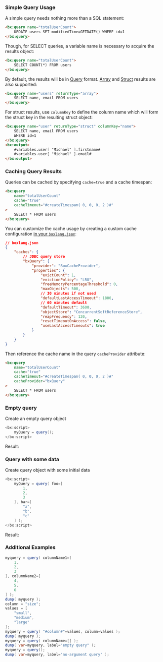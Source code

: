 ### Simple Query Usage

A simple query needs nothing more than a SQL statement:

```html
<bx:query name="totalUserCount">
    UPDATE users SET modifiedTime=GETDATE() WHERE id=1
</bx:query>
```

Though, for SELECT queries, a variable name is necessary to acquire the results object:

```html
<bx:query name="totalUserCount">
    SELECT COUNT(*) FROM users
</bx:query>
```

By default, the results will be in [Query](https://boxlang.ortusbooks.com/boxlang-language/reference/types/query) format. [Array](https://boxlang.ortusbooks.com/boxlang-language/reference/types/array) and [Struct](https://boxlang.ortusbooks.com/boxlang-language/reference/types/struct) results are also supported:

```html
<bx:query name="users" returnType="array">
    SELECT name, email FROM users
</bx:query>
```

For struct results, use `columnKey` to define the column name which will form the struct key in the resulting struct object:

```html
<bx:query name="user" returnType="struct" columnKey="name">
    SELECT name, email FROM users
    WHERE id=1
</bx:query>
<bx:output>
    #variables.user[ "Michael" ].firstname#
    #variables.user[ "Michael" ].email#
</bx:output>
```

### Caching Query Results

Queries can be cached by specifying `cache=true` and a cache timespan:

```html
<bx:query
    name="totalUserCount"
    cache="true"
    cacheTimeout="#createTimespan( 0, 0, 0, 2 )#"
>
    SELECT * FROM users
</bx:query>
```

You can customize the cache usage by creating a custom cache configuration [in your `boxlang.json`](https://boxlang.ortusbooks.com/getting-started/configuration#boxlang.json):

```json
// boxlang.json
{	
    "caches": {
		// JDBC query store
		"bxQuery": {
			"provider": "BoxCacheProvider",
			"properties": {
				"evictCount": 1,
				"evictionPolicy": "LRU",
				"freeMemoryPercentageThreshold": 0,
				"maxObjects": 500,
				// 30 minutes if not used
				"defaultLastAccessTimeout": 1800,
				// 60 minutes default
				"defaultTimeout": 3600,
				"objectStore": "ConcurrentSoftReferenceStore",
				"reapFrequency": 120,
				"resetTimeoutOnAccess": false,
				"useLastAccessTimeouts": true
			}
		}
	}
}
```

Then reference the cache name in the query `cacheProvider` attribute:

```html
<bx:query
    name="totalUserCount"
    cache="true"
    cacheTimeout="#createTimespan( 0, 0, 0, 2 )#"
    cacheProvider="bxQuery"
>
    SELECT * FROM users
</bx:query>
```
### Empty query

Create an empty query object


```java
<bx:script>
	myQuery = query();
</bx:script>

```

Result: 

### Query with some data

Create query object with some initial data


```java
<bx:script>
	myQuery = query( foo=[
		1,
		2,
		3
	], bar=[
		"a",
		"b",
		"c"
	] );
</bx:script>

```

Result: 

### Additional Examples


```java
myquery = query( columnName1=[ 
	1,
	2,
	3
], columnName2=[
	4,
	5,
	6
] );
dump( myquery );
column = "size";
values = [
	"small",
	"medium",
	"large"
];
myquery = query( "#column#"=values, column=values );
dump( myquery );
myquery = query( columnName=[] );
dump( var=myquery, label="empty query" );
myquery = query();
dump( var=myquery, label="no-argument query" );

```


